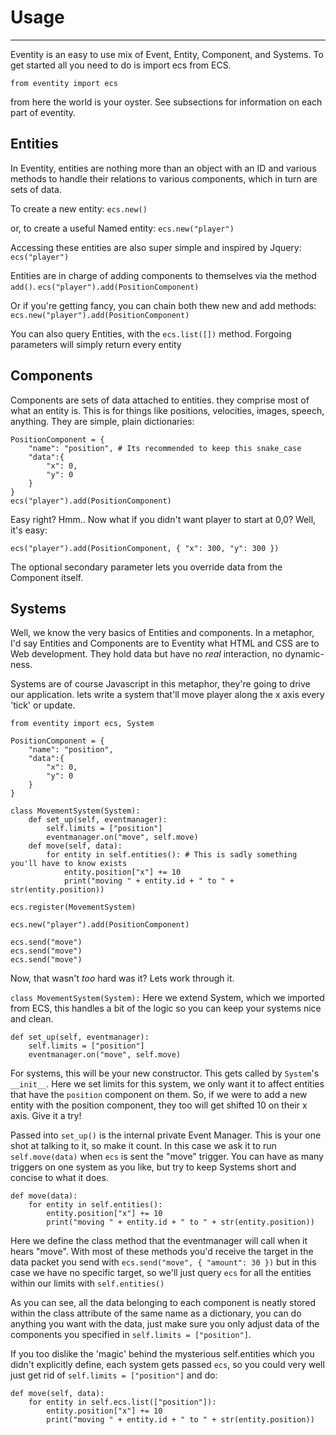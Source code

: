 # Usage
---
Eventity is an easy to use mix of Event, Entity, Component, and Systems. To get started all you need to do is import ecs from ECS.

`from eventity import ecs`

from here the world is your oyster. See subsections for information on each part of eventity.

## Entities

In Eventity, entities are nothing more than an object with an ID and various methods to handle their relations to various components, which in turn are sets of data.

To create a new entity:
`ecs.new()`

or, to create a useful Named entity:
`ecs.new("player")`

Accessing these entities are also super simple and inspired by Jquery:
`ecs("player")`

Entities are in charge of adding components to themselves via the method `add()`.
`ecs("player").add(PositionComponent)`

Or if you're getting fancy, you can chain both thew new and add methods:
`ecs.new("player").add(PositionComponent)`

You can also query Entities, with the `ecs.list([])` method. Forgoing parameters will simply return every entity

## Components

Components are sets of data attached to entities. they comprise most of what an entity is. This is for things like positions, velocities, images, speech, anything. They are simple, plain dictionaries:
```
PositionComponent = {
    "name": "position", # Its recommended to keep this snake_case
    "data":{
        "x": 0,
        "y": 0
    }
}
ecs("player").add(PositionComponent)
```
Easy right? Hmm.. Now what if you didn't want player to start at 0,0? Well, it's easy:

`ecs("player").add(PositionComponent, { "x": 300, "y": 300 })`

The optional secondary parameter lets you override data from the Component itself.

## Systems

Well, we know the very basics of Entities and components. In a metaphor, I'd say Entities and Components are to Eventity what HTML and CSS are to Web development. They hold data but have no *real* interaction, no dynamic-ness.

Systems are of course Javascript in this metaphor, they're going to drive our application. lets write a system that'll move player along the x axis every 'tick' or update.

```
from eventity import ecs, System

PositionComponent = {
    "name": "position",
    "data":{
        "x": 0,
        "y": 0
    }
}

class MovementSystem(System):
    def set_up(self, eventmanager):
        self.limits = ["position"]
        eventmanager.on("move", self.move)
    def move(self, data):
        for entity in self.entities(): # This is sadly something you'll have to know exists
            entity.position["x"] += 10
            print("moving " + entity.id + " to " + str(entity.position))

ecs.register(MovementSystem)

ecs.new("player").add(PositionComponent)

ecs.send("move")
ecs.send("move")
ecs.send("move")

```

Now, that wasn't *too* hard was it? Lets work through it.

`class MovementSystem(System):`
Here we extend System, which we imported from ECS, this handles a bit of the logic so you can keep your systems nice and clean.

```
def set_up(self, eventmanager):
    self.limits = ["position"]
    eventmanager.on("move", self.move)
```

For systems, this will be your new constructor. This gets called by `System`'s `__init__`. Here we set limits for this system, we only want it to affect entities that have the `position` component on them. So, if we were to add a new entity with the position component, they too will get shifted 10 on their x axis. Give it a try!

Passed into `set_up()` is the internal private Event Manager. This is your one shot at talking to it, so make it count. In this case we ask it to run `self.move(data)` when `ecs` is sent the "move" trigger. You can have as many triggers on one system as you like, but try to keep Systems short and concise to what it does.

```
def move(data):
    for entity in self.entities():
        entity.position["x"] += 10
        print("moving " + entity.id + " to " + str(entity.position))
```

Here we define the class method that the eventmanager will call when it hears "move". With most of these methods you'd receive the target in the data packet you send with `ecs.send("move", { "amount": 30 })` but in this case we have no specific target, so we'll just query `ecs` for all the entities within our limits with `self.entities()`

As you can see, all the data belonging to each component is neatly stored within the class attribute of the same name as a dictionary, you can do anything you want with the data, just make sure you only adjust data of the components you specified in `self.limits = ["position"]`.

If you too dislike the 'magic' behind the mysterious self.entities which you didn't explicitly define, each system gets passed `ecs`, so you could very well just get rid of `self.limits = ["position"]` and do:
```
def move(self, data):
    for entity in self.ecs.list(["position"]):
        entity.position["x"] += 10
        print("moving " + entity.id + " to " + str(entity.position))
```
